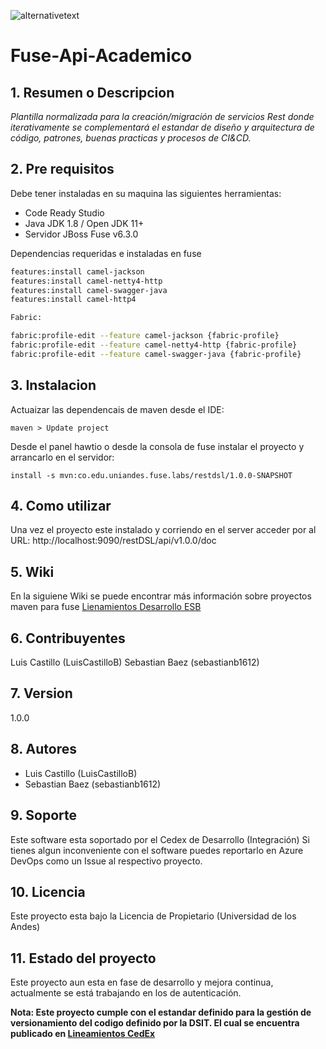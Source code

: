 ﻿![alternativetext](https://github.com/UniandesDSIT/Servicio-Fuse-Persona-Persona/raw/master/path/to/DSIT.png)

# Fuse-Api-Academico

## 1. Resumen o Descripcion
_Plantilla normalizada para la creación/migración de servicios Rest donde iterativamente se complementará el estandar de diseño y arquitectura de código, patrones, buenas practicas y procesos de CI&CD._

## 2. Pre requisitos
Debe tener instaladas en su maquina las siguientes herramientas:

- Code Ready Studio
- Java JDK 1.8 / Open JDK 11+
- Servidor JBoss Fuse v6.3.0

Dependencias requeridas e instaladas en fuse

```sh
features:install camel-jackson
features:install camel-netty4-http
features:install camel-swagger-java
features:install camel-http4

Fabric:

fabric:profile-edit --feature camel-jackson {fabric-profile}
fabric:profile-edit --feature camel-netty4-http {fabric-profile}
fabric:profile-edit --feature camel-swagger-java {fabric-profile}
```

## 3. Instalacion

Actuaizar las dependencais de maven desde el IDE:

    maven > Update project
    
Desde el panel hawtio o desde la consola de fuse instalar el proyecto y arrancarlo en el servidor:

	install -s mvn:co.edu.uniandes.fuse.labs/restdsl/1.0.0-SNAPSHOT


## 4. Como utilizar

Una vez el proyecto este instalado y corriendo en el server acceder por al URL: 
http://localhost:9090/restDSL/api/v1.0.0/doc
	

## 5. Wiki

En la siguiene Wiki se puede encontrar más información sobre proyectos maven para fuse
[Lienamientos Desarrollo ESB](https://github.com/UniandesDSIT/Fuse-Lab-RestDsl/wiki)


## 6. Contribuyentes

Luis Castillo (LuisCastilloB)
Sebastian Baez (sebastianb1612)

## 7. Version

1.0.0

## 8. Autores
 
- Luis Castillo (LuisCastilloB)
- Sebastian Baez (sebastianb1612)

## 9. Soporte

Este software esta soportado por el Cedex de Desarrollo (Integración) Si tienes algun inconveniente con el software puedes reportarlo en Azure DevOps como un Issue al respectivo proyecto.

## 10. Licencia
Este proyecto esta bajo la Licencia de Propietario (Universidad de los Andes)

## 11. Estado del proyecto

Este proyecto aun esta en fase de desarrollo y mejora continua, actualmente se está trabajando en los de autenticación.

**Nota: Este proyecto cumple con el estandar definido para la gestión de versionamiento del codigo definido por la DSIT. El cual se encuentra publicado en [Lineamientos CedEx](https://github.com/UniandesDSIT/coding-guidelines)**




